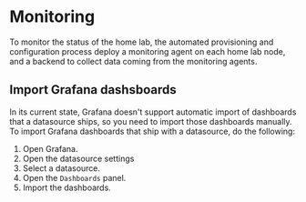 # Monitoring

To monitor the status of the home lab, the automated provisioning and configuration
process deploy a monitoring agent on each home lab node, and a backend to collect
data coming from the monitoring agents.

## Import Grafana dashsboards

In its current state, Grafana doesn't support automatic import of dashboards that
a datasource ships, so you need to import those dashboards manually. To import
Grafana dashboards that ship with a datasource, do the following:

1. Open Grafana.
2. Open the datasource settings
3. Select a datasource.
4. Open the `Dashboards` panel.
5. Import the dashboards.
